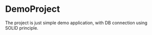 # DemoProject

The project is just simple demo application, with DB connection using SOLID principle.
